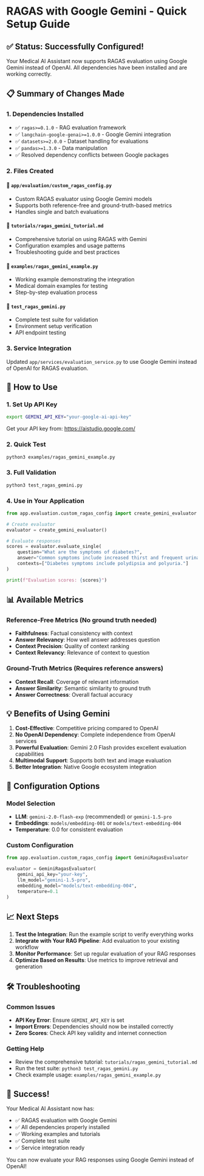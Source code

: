 # RAGAS with Google Gemini - Quick Setup Guide

## ✅ Status: Successfully Configured!

Your Medical AI Assistant now supports RAGAS evaluation using Google Gemini instead of OpenAI. All dependencies have been installed and are working correctly.

## 📋 Summary of Changes Made

### 1. Dependencies Installed

- ✅ `ragas>=0.1.0` - RAG evaluation framework
- ✅ `langchain-google-genai>=1.0.0` - Google Gemini integration
- ✅ `datasets>=2.0.0` - Dataset handling for evaluations
- ✅ `pandas>=1.3.0` - Data manipulation
- ✅ Resolved dependency conflicts between Google packages

### 2. Files Created

#### 📄 `app/evaluation/custom_ragas_config.py`

- Custom RAGAS evaluator using Google Gemini models
- Supports both reference-free and ground-truth-based metrics
- Handles single and batch evaluations

#### 📄 `tutorials/ragas_gemini_tutorial.md`

- Comprehensive tutorial on using RAGAS with Gemini
- Configuration examples and usage patterns
- Troubleshooting guide and best practices

#### 📄 `examples/ragas_gemini_example.py`

- Working example demonstrating the integration
- Medical domain examples for testing
- Step-by-step evaluation process

#### 📄 `test_ragas_gemini.py`

- Complete test suite for validation
- Environment setup verification
- API endpoint testing

### 3. Service Integration

Updated `app/services/evaluation_service.py` to use Google Gemini instead of OpenAI for RAGAS evaluation.

## 🚀 How to Use

### 1. Set Up API Key

```bash
export GEMINI_API_KEY="your-google-ai-api-key"
```

Get your API key from: https://aistudio.google.com/

### 2. Quick Test

```bash
python3 examples/ragas_gemini_example.py
```

### 3. Full Validation

```bash
python3 test_ragas_gemini.py
```

### 4. Use in Your Application

```python
from app.evaluation.custom_ragas_config import create_gemini_evaluator

# Create evaluator
evaluator = create_gemini_evaluator()

# Evaluate responses
scores = evaluator.evaluate_single(
    question="What are the symptoms of diabetes?",
    answer="Common symptoms include increased thirst and frequent urination.",
    contexts=["Diabetes symptoms include polydipsia and polyuria."]
)

print(f"Evaluation scores: {scores}")
```

## 📊 Available Metrics

### Reference-Free Metrics (No ground truth needed)

- **Faithfulness**: Factual consistency with context
- **Answer Relevancy**: How well answer addresses question
- **Context Precision**: Quality of context ranking
- **Context Relevancy**: Relevance of context to question

### Ground-Truth Metrics (Requires reference answers)

- **Context Recall**: Coverage of relevant information
- **Answer Similarity**: Semantic similarity to ground truth
- **Answer Correctness**: Overall factual accuracy

## 💡 Benefits of Using Gemini

1. **Cost-Effective**: Competitive pricing compared to OpenAI
2. **No OpenAI Dependency**: Complete independence from OpenAI services
3. **Powerful Evaluation**: Gemini 2.0 Flash provides excellent evaluation capabilities
4. **Multimodal Support**: Supports both text and image evaluation
5. **Better Integration**: Native Google ecosystem integration

## 🔧 Configuration Options

### Model Selection

- **LLM**: `gemini-2.0-flash-exp` (recommended) or `gemini-1.5-pro`
- **Embeddings**: `models/embedding-001` or `models/text-embedding-004`
- **Temperature**: 0.0 for consistent evaluation

### Custom Configuration

```python
from app.evaluation.custom_ragas_config import GeminiRagasEvaluator

evaluator = GeminiRagasEvaluator(
    gemini_api_key="your-key",
    llm_model="gemini-1.5-pro",
    embedding_model="models/text-embedding-004",
    temperature=0.1
)
```

## 📈 Next Steps

1. **Test the Integration**: Run the example script to verify everything works
2. **Integrate with Your RAG Pipeline**: Add evaluation to your existing workflow
3. **Monitor Performance**: Set up regular evaluation of your RAG responses
4. **Optimize Based on Results**: Use metrics to improve retrieval and generation

## 🛠 Troubleshooting

### Common Issues

- **API Key Error**: Ensure `GEMINI_API_KEY` is set
- **Import Errors**: Dependencies should now be installed correctly
- **Zero Scores**: Check API key validity and internet connection

### Getting Help

- Review the comprehensive tutorial: `tutorials/ragas_gemini_tutorial.md`
- Run the test suite: `python3 test_ragas_gemini.py`
- Check example usage: `examples/ragas_gemini_example.py`

## 🎉 Success!

Your Medical AI Assistant now has:

- ✅ RAGAS evaluation with Google Gemini
- ✅ All dependencies properly installed
- ✅ Working examples and tutorials
- ✅ Complete test suite
- ✅ Service integration ready

You can now evaluate your RAG responses using Google Gemini instead of OpenAI!
